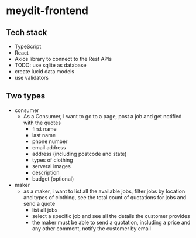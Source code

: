 # meydit-frontend

## Tech stack
- TypeScript
- React
- Axios library to connect to the Rest APIs
- TODO: use sqlite as database
- create lucid data models
- use validators

## Two types
- consumer
  - As a Consumer, I want to go to a page, post a job and get notified with the quotes
    - first name
    - last name
    - phone number
    - email address
    - address (including postcode and state)
    - types of clothing
    - serveral images
    - description
    - budget (optional)
- maker
  - as a maker, i want to list all the available jobs, filter jobs by location and types of clothing, see the total count of quotations for jobs and send a quote
    - list all jobs
    - select a specific job and see all the details the customer provides
    - the maker must be able to send a quotation, including a price and any other comment, notify the customer by email
